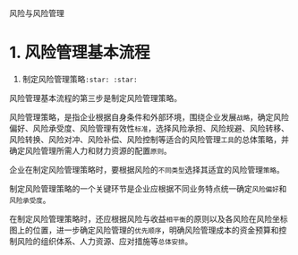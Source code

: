 风险与风险管理

# 1. 风险管理基本流程

1.  制定风险管理策略`:star: :star: `

风险管理基本流程的第三步是制定风险管理策略。

风险管理策略，是指企业根据自身条件和外部环境，围绕企业发展`战略`，确定风险偏好、风险承受度、风险管理有效性`标准`，选择风险承担、风险规避、风险转移、风险转换、风险对冲、风险补偿、风险控制等适合的风险管理`工具`的总体策略，并确定风险管理所需人力和财力资源的配置`原则`。

企业在制定风险管理策略时，要根据风险的`不同类型`选择其适宜的风险管理`策略`。

制定风险管理策略的一个关键环节是企业应根据不同业务特点统一确定`风险偏好`和`风险承受度`。

在制定风险管理策略时，还应根据风险与收益`相平衡`的原则以及各风险在风险坐标图上的位置，进一步确定风险管理的`优先顺序`，明确风险管理成本的资金预算和控制风险的组织体系、人力资源、应对措施等`总体安排`。
